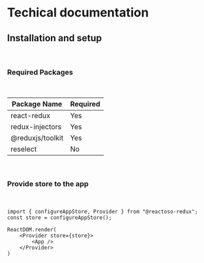 # Techical documentation

## Installation and setup

<br/>

### Required Packages
<br/>

| Package Name     | Required |
| -----------      | -------- |
| react-redux      | Yes      |
| redux-injectors  | Yes      |
| @reduxjs/toolkit | Yes      |
| reselect         | No       |


<br/>

### Provide store to the app
<br/>

```
import { configureAppStore, Provider } from "@reactoso-redux";
const store = configureAppStore();

ReactDOM.render(
	<Provider store={store}>
		<App />
	</Provider>
)
```